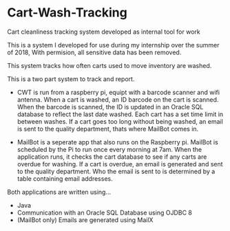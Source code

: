 # Cart-Wash-Tracking
Cart cleanliness tracking system developed as internal tool for work

This is a system I developed for use during my internship over the summer of 2018, With permision, all sensitive data has been removed.

This system tracks how often carts used to move inventory are washed. 

This is a two part system to track and report. 
- CWT is run from a raspberry pi, equipt with a barcode scanner and wifi antenna. When a cart is washed, an ID barcode on the cart is
scanned. When the barcode is scanned, the ID is updated in an Oracle SQL database to reflect the last date washed. Each cart has a set
time limit in between washes. If a cart goes too long without being washed, an email is sent to the quality department, thats where
MailBot comes in.

- MailBot is a seperate app that also runs on the Raspberry pi. MailBot is scheduled by the Pi to run once every morning at 7am.
When the application runs, it checks the cart database to see if any carts are overdue for washing. If a cart is overdue, an email
is generated and sent to the quality department. Who the email is sent to is determined by a table containing email addresses.

Both applications are written using...
* Java
* Communication with an Oracle SQL Database using OJDBC 8
* (MailBot only) Emails are generated using MailX
